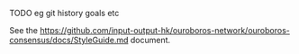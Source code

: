 TODO eg git history goals etc

See the
https://github.com/input-output-hk/ouroboros-network/ouroboros-consensus/docs/StyleGuide.md
document.
